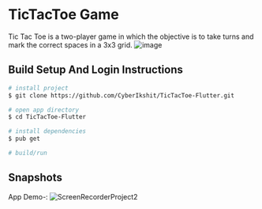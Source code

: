 # TicTacToe Game
Tic Tac Toe is a two-player game in which the objective is to take turns and mark the correct spaces in a 3x3 grid.
![image](https://user-images.githubusercontent.com/57153473/120053306-1146dd80-c047-11eb-94d2-2800aa541adb.png)

## Build Setup And Login Instructions

```bash
# install project
$ git clone https://github.com/CyberIkshit/TicTacToe-Flutter.git

# open app directory
$ cd TicTacToe-Flutter

# install dependencies
$ pub get

# build/run

```
## Snapshots

App Demo-:
![ScreenRecorderProject2](https://user-images.githubusercontent.com/57153473/180475093-a48db595-cd83-4715-92a5-fc4880e1d535.gif)

